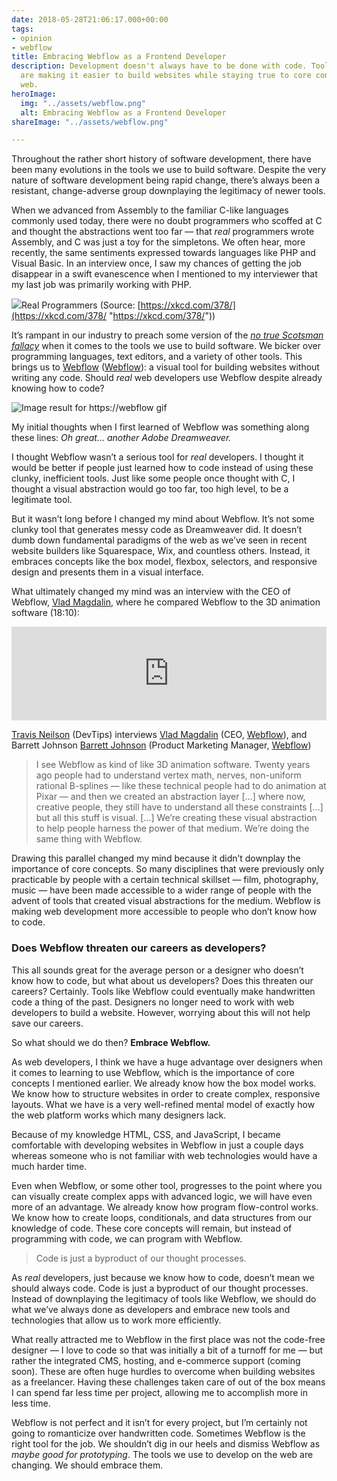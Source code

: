 ```yaml
---
date: 2018-05-28T21:06:17.000+00:00
tags:
- opinion
- webflow
title: Embracing Webflow as a Frontend Developer
description: Development doesn't always have to be done with code. Tools like Webflow
  are making it easier to build websites while staying true to core concepts of the
  web.
heroImage:
  img: "../assets/webflow.png"
  alt: Embracing Webflow as a Frontend Developer
shareImage: "../assets/webflow.png"

---
```

Throughout the rather short history of software development, there have been many evolutions in the tools we use to build software. Despite the very nature of software development being rapid change, there’s always been a resistant, change-adverse group downplaying the legitimacy of newer tools.

When we advanced from Assembly to the familiar C-like languages commonly used today, there were no doubt programmers who scoffed at C and thought the abstractions went too far — that _real_ programmers wrote Assembly, and C was just a toy for the simpletons. We often hear, more recently, the same sentiments expressed towards languages like PHP and Visual Basic. In an interview once, I saw my chances of getting the job disappear in a swift evanescence when I mentioned to my interviewer that my last job was primarily working with PHP.

![](https://cdn-images-1.medium.com/max/1600/1*6O2fiWWJy7Ban_oF5AJejg.png)Real Programmers (Source: [https://xkcd.com/378/](https://xkcd.com/378/ "https://xkcd.com/378/"))

It’s rampant in our industry to preach some version of the [_no true Scotsman fallacy_](https://en.wikipedia.org/wiki/No_true_Scotsman) when it comes to the tools we use to build software. We bicker over programming languages, text editors, and a variety of other tools. This brings us to [Webflow](https://webflow.com/) ([Webflow](https://medium.com/u/7b97144ce98b)): a visual tool for building websites without writing any code. Should _real_ web developers use Webflow despite already knowing how to code?

![Image result for https://webflow gif](https://assets-global.website-files.com/583347ca8f6c7ee058111b55/583347ca8f6c7ee0581121ee_image03.gif)

My initial thoughts when I first learned of Webflow was something along these lines: _Oh great… another Adobe Dreamweaver._

I thought Webflow wasn’t a serious tool for _real_ developers. I thought it would be better if people just learned how to code instead of using these clunky, inefficient tools. Just like some people once thought with C, I thought a visual abstraction would go too far, too high level, to be a legitimate tool.

But it wasn’t long before I changed my mind about Webflow. It’s not some clunky tool that generates messy code as Dreamweaver did. It doesn’t dumb down fundamental paradigms of the web as we’ve seen in recent website builders like Squarespace, Wix, and countless others. Instead, it embraces concepts like the box model, flexbox, selectors, and responsive design and presents them in a visual interface.

What ultimately changed my mind was an interview with the CEO of Webflow, [Vlad Magdalin](https://medium.com/u/5f28bafcf84b), where he compared Webflow to the 3D animation software (18:10):

<iframe width="100%" src="https://www.youtube.com/embed/v1bLB1HHIfM" frameborder="0" allow="accelerometer; autoplay; encrypted-media; gyroscope; picture-in-picture" allowfullscreen></iframe>

[Travis Neilson](https://medium.com/u/40defe147409) (DevTips) interviews [Vlad Magdalin](https://medium.com/u/5f28bafcf84b) (CEO, [Webflow](https://medium.com/u/7b97144ce98b)), and Barrett Johnson [Barrett Johnson](https://medium.com/u/1365e5bd85de) (Product Marketing Manager, [Webflow](https://medium.com/u/7b97144ce98b))

> I see Webflow as kind of like 3D animation software. Twenty years ago people had to understand vertex math, nerves, non-uniform rational B-splines — like these technical people had to do animation at Pixar — and then we created an abstraction layer \[…\] where now, creative people, they still have to understand all these constraints \[…\] but all this stuff is visual. \[…\] We’re creating these visual abstraction to help people harness the power of that medium. We’re doing the same thing with Webflow.

Drawing this parallel changed my mind because it didn’t downplay the importance of core concepts. So many disciplines that were previously only practicable by people with a certain technical skillset — film, photography, music — have been made accessible to a wider range of people with the advent of tools that created visual abstractions for the medium. Webflow is making web development more accessible to people who don’t know how to code.

### Does Webflow threaten our careers as developers?

This all sounds great for the average person or a designer who doesn’t know how to code, but what about us developers? Does this threaten our careers? Certainly. Tools like Webflow could eventually make handwritten code a thing of the past. Designers no longer need to work with web developers to build a website. However, worrying about this will not help save our careers.

So what should we do then? **Embrace Webflow.**

As web developers, I think we have a huge advantage over designers when it comes to learning to use Webflow, which is the importance of core concepts I mentioned earlier. We already know how the box model works. We know how to structure websites in order to create complex, responsive layouts. What we have is a very well-refined mental model of exactly how the web platform works which many designers lack.

Because of my knowledge HTML, CSS, and JavaScript, I became comfortable with developing websites in Webflow in just a couple days whereas someone who is not familiar with web technologies would have a much harder time.

Even when Webflow, or some other tool, progresses to the point where you can visually create complex apps with advanced logic, we will have even more of an advantage. We already know how program flow-control works. We know how to create loops, conditionals, and data structures from our knowledge of code. These core concepts will remain, but instead of programming with code, we can program with Webflow.

> Code is just a byproduct of our thought processes.

As _real_ developers, just because we know how to code, doesn’t mean we should always code. Code is just a byproduct of our thought processes. Instead of downplaying the legitimacy of tools like Webflow, we should do what we’ve always done as developers and embrace new tools and technologies that allow us to work more efficiently.

What really attracted me to Webflow in the first place was not the code-free designer — I love to code so that was initially a bit of a turnoff for me — but rather the integrated CMS, hosting, and e-commerce support (coming soon). These are often huge hurdles to overcome when building websites as a freelancer. Having these challenges taken care of out of the box means I can spend far less time per project, allowing me to accomplish more in less time.

Webflow is not perfect and it isn’t for every project, but I’m certainly not going to romanticize over handwritten code. Sometimes Webflow is the right tool for the job. We shouldn’t dig in our heels and dismiss Webflow as _maybe good for prototyping_. The tools we use to develop on the web are changing. We should embrace them.